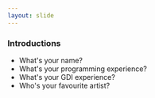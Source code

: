 ```yaml
---
layout: slide
---
```


### Introductions

* What's your name?
* What's your programming experience?
* What's your GDI experience?
* Who's your favourite artist?
